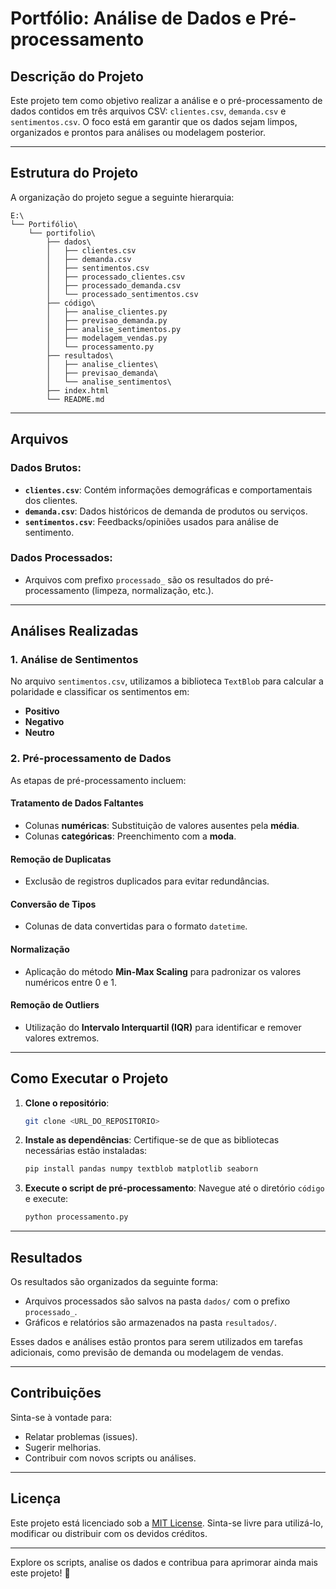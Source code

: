 # Portfólio: Análise de Dados e Pré-processamento

## **Descrição do Projeto**
Este projeto tem como objetivo realizar a análise e o pré-processamento de dados contidos em três arquivos CSV: `clientes.csv`, `demanda.csv` e `sentimentos.csv`. O foco está em garantir que os dados sejam limpos, organizados e prontos para análises ou modelagem posterior.

---

## **Estrutura do Projeto**

A organização do projeto segue a seguinte hierarquia:

```
E:\
└── Portifólio\
    └── portifolio\
        ├── dados\
        │   ├── clientes.csv
        │   ├── demanda.csv
        │   ├── sentimentos.csv
        │   ├── processado_clientes.csv
        │   ├── processado_demanda.csv
        │   └── processado_sentimentos.csv
        ├── código\
        │   ├── analise_clientes.py
        │   ├── previsao_demanda.py
        │   ├── analise_sentimentos.py
        │   ├── modelagem_vendas.py
        │   └── processamento.py
        ├── resultados\
        │   ├── analise_clientes\
        │   ├── previsao_demanda\
        │   └── analise_sentimentos\
        ├── index.html
        └── README.md
```

---

## **Arquivos**

### Dados Brutos:
- **`clientes.csv`**: Contém informações demográficas e comportamentais dos clientes.
- **`demanda.csv`**: Dados históricos de demanda de produtos ou serviços.
- **`sentimentos.csv`**: Feedbacks/opiniões usados para análise de sentimento.

### Dados Processados:
- Arquivos com prefixo `processado_` são os resultados do pré-processamento (limpeza, normalização, etc.).

---

## **Análises Realizadas**

### **1. Análise de Sentimentos**
No arquivo `sentimentos.csv`, utilizamos a biblioteca `TextBlob` para calcular a polaridade e classificar os sentimentos em:
- **Positivo**
- **Negativo**
- **Neutro**

### **2. Pré-processamento de Dados**
As etapas de pré-processamento incluem:

#### **Tratamento de Dados Faltantes**  
- Colunas **numéricas**: Substituição de valores ausentes pela **média**.
- Colunas **categóricas**: Preenchimento com a **moda**.

#### **Remoção de Duplicatas**  
- Exclusão de registros duplicados para evitar redundâncias.

#### **Conversão de Tipos**  
- Colunas de data convertidas para o formato `datetime`.

#### **Normalização**  
- Aplicação do método **Min-Max Scaling** para padronizar os valores numéricos entre 0 e 1.

#### **Remoção de Outliers**  
- Utilização do **Intervalo Interquartil (IQR)** para identificar e remover valores extremos.

---

## **Como Executar o Projeto**

1. **Clone o repositório**:
   ```bash
   git clone <URL_DO_REPOSITORIO>
   ```

2. **Instale as dependências**:
   Certifique-se de que as bibliotecas necessárias estão instaladas:
   ```bash
   pip install pandas numpy textblob matplotlib seaborn
   ```

3. **Execute o script de pré-processamento**:
   Navegue até o diretório `código` e execute:
   ```bash
   python processamento.py
   ```

---

## **Resultados**

Os resultados são organizados da seguinte forma:
- Arquivos processados são salvos na pasta `dados/` com o prefixo `processado_`.  
- Gráficos e relatórios são armazenados na pasta `resultados/`.

Esses dados e análises estão prontos para serem utilizados em tarefas adicionais, como previsão de demanda ou modelagem de vendas.

---

## **Contribuições**

Sinta-se à vontade para:
- Relatar problemas (issues).
- Sugerir melhorias.
- Contribuir com novos scripts ou análises.

---

## **Licença**

Este projeto está licenciado sob a [MIT License](LICENSE). Sinta-se livre para utilizá-lo, modificar ou distribuir com os devidos créditos.

--- 
Explore os scripts, analise os dados e contribua para aprimorar ainda mais este projeto! 🎉